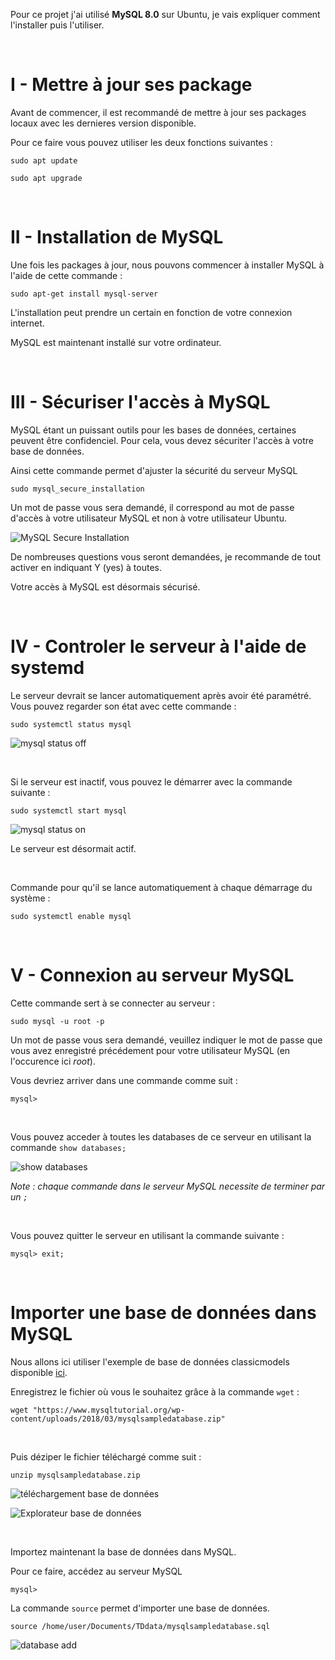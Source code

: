 Pour ce projet j'ai utilisé **MySQL 8.0** sur Ubuntu, je vais expliquer comment l'installer puis l'utiliser.

<br />

# I - Mettre à jour ses package

Avant de commencer, il est recommandé de mettre à jour ses packages locaux avec les dernieres version disponible.

Pour ce faire vous pouvez utiliser les deux fonctions suivantes :

```shell
sudo apt update
```
```shell
sudo apt upgrade
```
<br />

# II - Installation de MySQL

Une fois les packages à jour, nous pouvons commencer à installer MySQL à l'aide de cette commande :

```shell
sudo apt-get install mysql-server
```

L'installation peut prendre un certain en fonction de votre connexion internet.

MySQL est maintenant installé sur votre ordinateur.

<br />

# III - Sécuriser l'accès à MySQL

MySQL étant un puissant outils pour les bases de données, certaines peuvent être confidenciel. Pour cela, vous devez sécuriter l'accès à votre base de données.

Ainsi cette commande permet d'ajuster la sécurité du serveur MySQL

```shell
sudo mysql_secure_installation
```

Un mot de passe vous sera demandé, il correspond au mot de passe d'accès à votre utilisateur MySQL et non à votre utilisateur Ubuntu.

![MySQL Secure Installation](assets/mysql_secure_installation.png)

De nombreuses questions vous seront demandées, je recommande de tout activer en indiquant Y (yes) à toutes.

Votre accès à MySQL est désormais sécurisé.

<br />

# IV - Controler le serveur à l'aide de systemd

Le serveur devrait se lancer automatiquement après avoir été paramétré. Vous pouvez regarder son état avec cette commande :

```shell
sudo systemctl status mysql
```

![mysql status off](assets/mysql_status_off.png)

<br />

Si le serveur est inactif, vous pouvez le démarrer avec la commande suivante :

```shell
sudo systemctl start mysql
```

![mysql status on](assets/mysql_status_on.png)

Le serveur est désormait actif.

<br />

Commande pour qu'il se lance automatiquement à chaque démarrage du système :

```shell
sudo systemctl enable mysql
```

<br />

# V - Connexion au serveur MySQL

Cette commande sert à se connecter au serveur :

```shell
sudo mysql -u root -p
```

Un mot de passe vous sera demandé, veuillez indiquer le mot de passe que vous avez enregistré précédement pour votre utilisateur MySQL (en l'occurence ici *root*).

Vous devriez arriver dans une commande comme suit :

```shell
mysql>
```

<br />

Vous pouvez acceder à toutes les databases de ce serveur en utilisant la commande ``show databases;``

![show databases](assets/show_databases.png)

*Note : chaque commande dans le serveur MySQL necessite de terminer par un ``;``*

<br />

Vous pouvez quitter le serveur en utilisant la commande suivante :

```shell
mysql> exit;
```

<br />

# Importer une base de données dans MySQL

Nous allons ici utiliser l'exemple de base de données classicmodels disponible [ici](https://www.mysqltutorial.org/wp-content/uploads/2018/03/mysqlsampledatabase.zip).

Enregistrez le fichier où vous le souhaitez grâce à la commande ``wget`` :

```shell
wget "https://www.mysqltutorial.org/wp-content/uploads/2018/03/mysqlsampledatabase.zip"
```

<br />

Puis déziper le fichier téléchargé comme suit :

```shell
unzip mysqlsampledatabase.zip
```

![téléchargement base de données](assets/Download_database.png)

![Explorateur base de données](assets/exploreur_database.png)

<br />

Importez maintenant la base de données dans MySQL.

Pour ce faire, accédez au serveur MySQL

```shell
mysql>
```

La commande ``source`` permet d'importer une base de données.

```shell
source /home/user/Documents/TDdata/mysqlsampledatabase.sql
```

![database add](assets/ajout_base_de_donnee.png)

